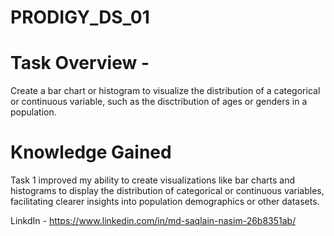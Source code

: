 # PRODIGY_DS_01
# Task Overview -
Create a bar chart or histogram to visualize the distribution of a categorical or continuous variable, such as the disctribution of ages or genders in a population.

# Knowledge Gained

Task 1 improved my ability to create visualizations like bar charts and histograms to display the distribution of categorical or continuous variables, facilitating clearer insights into population demographics or other datasets.

LinkdIn - https://www.linkedin.com/in/md-saqlain-nasim-26b8351ab/
